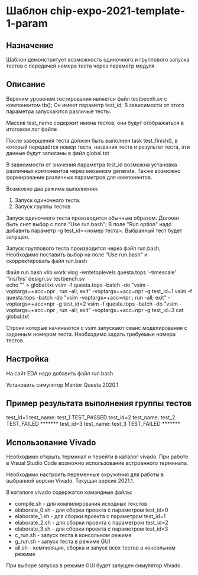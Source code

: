 # Шаблон chip-expo-2021-template-1-param

## Назначение

Шаблон демонстритует возможность одиночного и группового запуска тестов с передачей номера теста через параметр модуля.

## Описание

Верхним уровенем тестирования является файл testbecnh.sv с компонентом tb(); Он имеет параметр test_id; В зависимости от этого параметра запускаются различые тесты.

Массив test_name содержит имена тестов, они будут отображаться в итоговом лог файле

После завершения теста должен быть выполнен task test_finish(), в который передаётся номер теста, названия теста и результат теста, эти данные будут записаны в файл global.txt

В зависимости от значения параметра test_id возможна установка различных компонентов через механизм generate. Также возможно формирование различных параметров для компонентов.

Возможно два режима выполнения:
1. Запуск одиночного теста.
2. Запуск группы тестов

Запуск одиночного теста производится обычным образом. Должен быть снят выбор с поля "Use run.bash"; В поле  "Run option" надо добавить параметр -g test_id=<номер теста>. Выбранный тест будет запущен.

Запуск группового теста производится через файл run.bash; Необходимо поставить выбор на поле "Use run.bash" и скорректировать файл run.bash

Файл run.bash
    vlib work 
    vlog -writetoplevels questa.tops '-timescale' '1ns/1ns' design.sv testbench.sv  
    echo "" > global.txt
    vsim -f questa.tops  -batch -do "vsim -voptargs=+acc=npr ; run -all; exit" -voptargs=+acc=npr -g test_id=1
    vsim -f questa.tops  -batch -do "vsim -voptargs=+acc=npr ; run -all; exit" -voptargs=+acc=npr -g test_id=2
    vsim -f questa.tops  -batch -do "vsim -voptargs=+acc=npr ; run -all; exit" -voptargs=+acc=npr -g test_id=3
    cat global.txt

Строки которые начинаются с vsim запускают сеанс моделирования с заданным номером теста. Необходимо задать требуемые номера тестов.

## Настройка 

На сайт EDA надо добавить файл run.bash 

Установить симулятор Mentor Questa 2020.1

## Пример результата выполнения группы тестов

test_id=1     test_name:          test_1         TEST_PASSED
test_id=2     test_name:          test_2         TEST_FAILED *******
test_id=3     test_name:          test_3         TEST_FAILED *******

## Использование Vivado

Необходимо открыть терминал и перейти в каталог vivado. При работе в Visual Studio Code возможно использование встроенного терминала.

Необходимо настроить переменные окружения для работы в выбранной версии Vivado. Текущая версия 2021.1.

В каталоге vivado содержатся командные файлы:

* compile.sh - для компилирования исходных текстов
* elaborate_0.sh - для сборки проекта с параметром test_id=0
* elaborate_1.sh - для сборки проекта с параметром test_id=1
* elaborate_2.sh - для сборки проекта с параметром test_id=2
* elaborate_3.sh - для сборки проекта с параметром test_id=3
* c_run.sh - запуск теста в консольном режиме
* g_run.sh - запуск теста в режиме GUI
* all.sh - компиляция, сборка и запуск всех тестов в консольном режиме 

При выборе запуска в режиме GUI будет запущен симулятор Vivado. 



